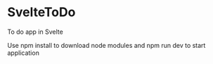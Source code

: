 # SvelteToDo
 To do app in Svelte
 
 Use npm install to download node modules and npm run dev to start application
